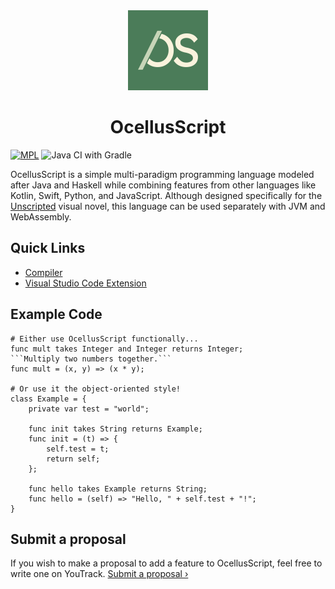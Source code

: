 <div align="center">
    <img width="128" src="./logo.svg" alt="OcellusScript logo">
    <h1>OcellusScript</h1>
</div>

[![MPL](https://img.shields.io/github/license/alicerunsonfedora/ocellusscript)](LICENSE.txt)
 ![Java CI with Gradle](https://github.com/alicerunsonfedora/ocellusscript/workflows/Java%20CI%20with%20Gradle/badge.svg?branch=master)

OcellusScript is a simple multi-paradigm programming language modeled after Java and Haskell while combining features from other languages like Kotlin, Swift, Python, and JavaScript. Although designed specifically for the [Unscripted](https://unscripted.marquiskurt.net) visual novel, this language can be used separately with JVM and WebAssembly.

## Quick Links

- [Compiler](./compiler/README.md)
- [Visual Studio Code Extension](./vslang/README.md)

## Example Code

```ocls
# Either use OcellusScript functionally...
func mult takes Integer and Integer returns Integer;
```Multiply two numbers together.```
func mult = (x, y) => (x * y);

# Or use it the object-oriented style!
class Example = {
    private var test = "world";

    func init takes String returns Example;
    func init = (t) => {
        self.test = t;
        return self;
    };

    func hello takes Example returns String;
    func hello = (self) => "Hello, " + self.test + "!";
}
```

## Submit a proposal

If you wish to make a proposal to add a feature to OcellusScript, feel free to write one on YouTrack. [Submit a proposal &rsaquo;](https://youtrack.marquiskurt.net/youtrack/newIssue?project=OCLS)